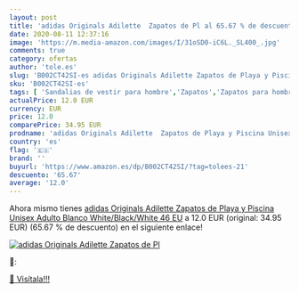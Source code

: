```yaml
---
layout: post
title: 'adidas Originals Adilette  Zapatos de Pl al 65.67 % de descuento'
date: 2020-08-11 12:37:16
image: 'https://m.media-amazon.com/images/I/31oSD0-iC6L._SL400_.jpg'
comments: true
category: ofertas
author: 'tole.es'
slug: 'B002CT42SI-es adidas Originals Adilette Zapatos de Playa y Piscina...'
sku: 'B002CT42SI-es'
tags: [ 'Sandalias de vestir para hombre','Zapatos','Zapatos para hombre','Zapatos y complementos','zapatos', ]
actualPrice: 12.0 EUR
currency: EUR
price: 12.0
comparePrice: 34.95 EUR
prodname: 'adidas Originals Adilette  Zapatos de Playa y Piscina Unisex Adulto  Blanco  White/Black/White   46 EU'
country: 'es'
flag: '🇪🇸'
brand: ''
buyurl: 'https://www.amazon.es/dp/B002CT42SI/?tag=tolees-21'
descuento: '65.67'
average: '12.0'
---
```


Ahora mismo tienes [adidas Originals Adilette  Zapatos de Playa y Piscina Unisex Adulto  Blanco  White/Black/White   46 EU](https://www.amazon.es/dp/B002CT42SI/?tag=tolees-21) a 12.0 EUR (original: 34.95 EUR) (65.67 %  de descuento) en el siguiente enlace!

[![adidas Originals Adilette  Zapatos de Pl](https://m.media-amazon.com/images/I/31oSD0-iC6L._SL400_.jpg)](https://www.amazon.es/dp/B002CT42SI/?tag=tolees-21)

🔎:


[🛒 Visítala!!!](https://www.amazon.es/dp/B002CT42SI/?tag=tolees-21)
